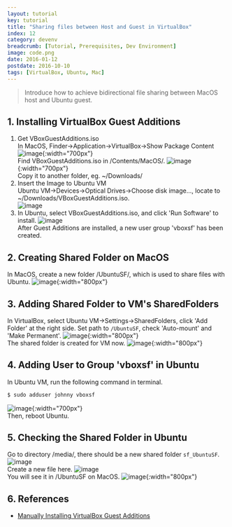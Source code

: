 ```yaml
---
layout: tutorial
key: tutorial
title: "Sharing files between Host and Guest in VirtualBox"
index: 12
category: devenv
breadcrumb: [Tutorial, Prerequisites, Dev Environment]
image: code.png
date: 2016-01-12
postdate: 2016-10-10
tags: [VirtualBox, Ubuntu, Mac]
---
```


> Introduce how to achieve bidirectional file sharing between MacOS host and Ubuntu guest.

## 1. Installing VirtualBox Guest Additions
1) Get VBoxGuestAdditions.iso  
In MacOS, Finder->Application->VirtualBox->Show Package Content
![image](/public/images/devops/12/virtualbox.png){:width="700px"}  
Find VBoxGuestAdditions.iso in /Contents/MacOS/.
![image](/public/images/devops/12/iso.png){:width="700px"}  
Copy it to another folder, eg. ~/Downloads/  
2) Insert the Image to Ubuntu VM  
Ubuntu VM->Devices->Optical Drives->Choose disk image..., locate to ~/Downloads/VBoxGuestAdditions.iso.  
![image](/public/images/devops/12/addimage.png)  
3) In Ubuntu, select VBoxGuestAdditions.iso, and click 'Run Software' to install.
![image](/public/images/devops/12/installguestadditions.png)  
After Guest Additions are installed, a new user group 'vboxsf' has been created.  

## 2. Creating Shared Folder on MacOS
In MacOS, create a new folder /UbuntuSF/, which is used to share files with Ubuntu.
![image](/public/images/devops/12/createsharedfolder.png){:width="800px"}  

## 3. Adding Shared Folder to VM's SharedFolders
In VirtualBox, select Ubuntu VM->Settings->SharedFolders, click 'Add Folder' at the right side. Set path to `/UbuntuSF`, check 'Auto-mount' and 'Make Permanent'.
![image](/public/images/devops/12/addshare.png){:width="800px"}  
The shared folder is created for VM now.
![image](/public/images/devops/12/sharedfolders.png){:width="800px"}  

## 4. Adding User to Group 'vboxsf' in Ubuntu
In Ubuntu VM, run the following command in terminal.
```sh
$ sudo adduser johnny vboxsf
```
![image](/public/images/devops/12/adduser.png){:width="700px"}  
Then, reboot Ubuntu.

## 5. Checking the Shared Folder in Ubuntu
Go to directory /media/, there should be a new shared folder `sf_UbuntuSF`.
![image](/public/images/devops/12/ubuntusf.png)  
Create a new file here.
![image](/public/images/devops/12/sharedfile.png)  
You will see it in /UbuntuSF on MacOS.
![image](/public/images/devops/12/macsf.png){:width="800px"}  

## 6. References
* [Manually Installing VirtualBox Guest Additions](https://osquest.com/2012/11/13/tip-manually-installing-virtualbox-guest-additions/)
